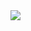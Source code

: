 <a href="https://www.facebook.com/p/MX-Zihad-Hasan-100053496549500">
<img class='image-center' src="https://i.ibb.co/DG4Yg2Z/github-header-image.png" />
</a>
